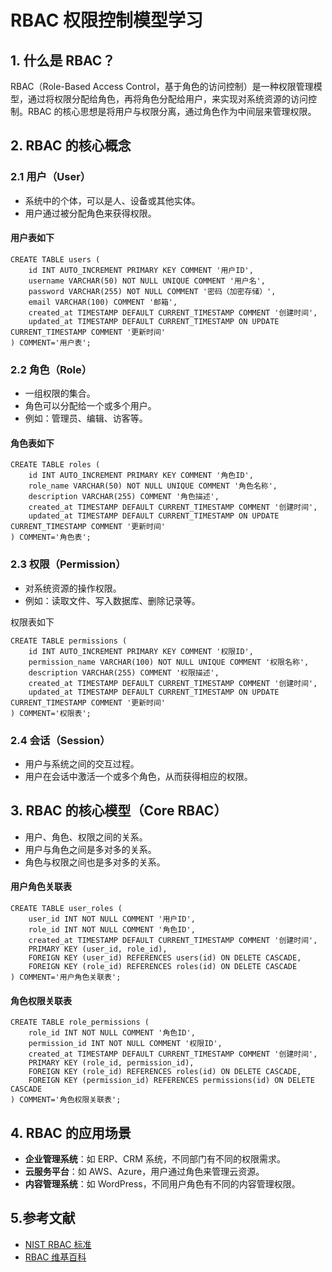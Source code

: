 # RBAC 权限控制模型学习

## 1. 什么是 RBAC？

RBAC（Role-Based Access Control，基于角色的访问控制）是一种权限管理模型，通过将权限分配给角色，再将角色分配给用户，来实现对系统资源的访问控制。RBAC 的核心思想是将用户与权限分离，通过角色作为中间层来管理权限。

## 2. RBAC 的核心概念

### 2.1 用户（User）
- 系统中的个体，可以是人、设备或其他实体。
- 用户通过被分配角色来获得权限。

#### 用户表如下

```mysql
CREATE TABLE users (
    id INT AUTO_INCREMENT PRIMARY KEY COMMENT '用户ID',
    username VARCHAR(50) NOT NULL UNIQUE COMMENT '用户名',
    password VARCHAR(255) NOT NULL COMMENT '密码（加密存储）',
    email VARCHAR(100) COMMENT '邮箱',
    created_at TIMESTAMP DEFAULT CURRENT_TIMESTAMP COMMENT '创建时间',
    updated_at TIMESTAMP DEFAULT CURRENT_TIMESTAMP ON UPDATE CURRENT_TIMESTAMP COMMENT '更新时间'
) COMMENT='用户表';
```



### 2.2 角色（Role）

- 一组权限的集合。
- 角色可以分配给一个或多个用户。
- 例如：管理员、编辑、访客等。

#### 角色表如下

```mysql
CREATE TABLE roles (
    id INT AUTO_INCREMENT PRIMARY KEY COMMENT '角色ID',
    role_name VARCHAR(50) NOT NULL UNIQUE COMMENT '角色名称',
    description VARCHAR(255) COMMENT '角色描述',
    created_at TIMESTAMP DEFAULT CURRENT_TIMESTAMP COMMENT '创建时间',
    updated_at TIMESTAMP DEFAULT CURRENT_TIMESTAMP ON UPDATE CURRENT_TIMESTAMP COMMENT '更新时间'
) COMMENT='角色表';
```



### 2.3 权限（Permission）

- 对系统资源的操作权限。
- 例如：读取文件、写入数据库、删除记录等。

权限表如下

```mysql
CREATE TABLE permissions (
    id INT AUTO_INCREMENT PRIMARY KEY COMMENT '权限ID',
    permission_name VARCHAR(100) NOT NULL UNIQUE COMMENT '权限名称',
    description VARCHAR(255) COMMENT '权限描述',
    created_at TIMESTAMP DEFAULT CURRENT_TIMESTAMP COMMENT '创建时间',
    updated_at TIMESTAMP DEFAULT CURRENT_TIMESTAMP ON UPDATE CURRENT_TIMESTAMP COMMENT '更新时间'
) COMMENT='权限表';
```

### 2.4 会话（Session）
- 用户与系统之间的交互过程。
- 用户在会话中激活一个或多个角色，从而获得相应的权限。



## 3. RBAC 的核心模型（Core RBAC）

- 用户、角色、权限之间的关系。
- 用户与角色之间是多对多的关系。
- 角色与权限之间也是多对多的关系。

#### 用户角色关联表

```mysql
CREATE TABLE user_roles (
    user_id INT NOT NULL COMMENT '用户ID',
    role_id INT NOT NULL COMMENT '角色ID',
    created_at TIMESTAMP DEFAULT CURRENT_TIMESTAMP COMMENT '创建时间',
    PRIMARY KEY (user_id, role_id),
    FOREIGN KEY (user_id) REFERENCES users(id) ON DELETE CASCADE,
    FOREIGN KEY (role_id) REFERENCES roles(id) ON DELETE CASCADE
) COMMENT='用户角色关联表';
```

#### 角色权限关联表

```mysql
CREATE TABLE role_permissions (
    role_id INT NOT NULL COMMENT '角色ID',
    permission_id INT NOT NULL COMMENT '权限ID',
    created_at TIMESTAMP DEFAULT CURRENT_TIMESTAMP COMMENT '创建时间',
    PRIMARY KEY (role_id, permission_id),
    FOREIGN KEY (role_id) REFERENCES roles(id) ON DELETE CASCADE,
    FOREIGN KEY (permission_id) REFERENCES permissions(id) ON DELETE CASCADE
) COMMENT='角色权限关联表';
```

## 4. RBAC 的应用场景

- **企业管理系统**：如 ERP、CRM 系统，不同部门有不同的权限需求。
- **云服务平台**：如 AWS、Azure，用户通过角色来管理云资源。
- **内容管理系统**：如 WordPress，不同用户角色有不同的内容管理权限。

## 5.参考文献

- [NIST RBAC 标准](https://csrc.nist.gov/projects/role-based-access-control)
- [RBAC 维基百科](https://en.wikipedia.org/wiki/Role-based_access_control)

<Artalk />